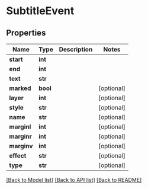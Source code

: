 # SubtitleEvent


## Properties

Name | Type | Description | Notes
------------ | ------------- | ------------- | -------------
**start** | **int** |  | 
**end** | **int** |  | 
**text** | **str** |  | 
**marked** | **bool** |  | [optional] 
**layer** | **int** |  | [optional] 
**style** | **str** |  | [optional] 
**name** | **str** |  | [optional] 
**marginl** | **int** |  | [optional] 
**marginr** | **int** |  | [optional] 
**marginv** | **int** |  | [optional] 
**effect** | **str** |  | [optional] 
**type** | **str** |  | [optional] 

[[Back to Model list]](../README.md#models) [[Back to API list]](../README.md#api-endpoints) [[Back to README]](../README.md)


